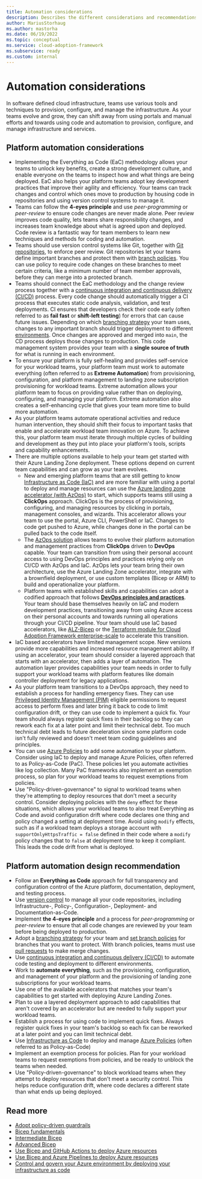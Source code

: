 ```yaml
---
title: Automation considerations
description: Describes the different considerations and recommendations when automating deployment of Azure Landing Zone and platform services
author: MariusStorhaug
ms.author: mastorha
ms.date: 06/19/2022
ms.topic: conceptual
ms.service: cloud-adoption-framework
ms.subservice: ready
ms.custom: internal
---
```


# Automation considerations

In software defined cloud infrastructure, teams use various tools and techniques to provision, configure, and manage the infrastructure. As your teams evolve and grow, they can shift away from using portals and manual efforts and towards using code and automation to provision, configure, and manage infrastructure and services.

## Platform automation considerations

- Implementing the Everything as Code (EaC) methodology allows your teams to unlock key benefits, create a strong development culture, and enable everyone on the teams to inspect how and what things are being deployed. EaC also helps your platform teams adopt key development practices that improve their agility and efficiency. Your teams can track changes and control which ones move to production by housing code in repositories and using version control systems to manage it.
- Teams can follow the **4-eyes principle** and use _peer-programming_ or _peer-review_ to ensure code changes are never made alone. Peer review improves code quality, lets teams share responsibility changes, and increases team knowledge about what is agreed upon and deployed. Code review is a fantastic way for team members to learn new techniques and methods for coding and automation.
- Teams should use version control systems like Git, together with [Git repositories](../considerations/development-strategy-development-lifecycle.md#repository-strategy), to enforce peer review. Git repositories let your teams define important branches and protect them with [branch policies](../considerations/development-strategy-development-lifecycle.md#branch-strategy). You can use policy to require code changes on these branches to meet certain criteria, like a minimum number of team member approvals, before they can merge into a protected branch.
- Teams should connect the EaC methodology and the change review process together with a [continuous integration and continuous delivery (CI/CD)](../considerations/development-strategy-development-lifecycle.md#automated-builds) process. Every code change should automatically trigger a CI process that executes static code analysis, validation, and test deployments. CI ensures that developers check their code early (often referred to as **fail fast** or **shift-left testing**) for errors that can cause future issues. Depending on which [branching strategy](../considerations/development-strategy-development-lifecycle.md#branch-strategy) your team uses, changes to any important branch should trigger deployment to different [environments](../considerations/environments.md). Once changes are approved and merged into `main`, the CD process deploys those changes to production. This code management system provides your team with a **single source of truth** for what is running in each environment.
- To ensure your platform is fully self-healing and provides self-service for your workload teams, your platform team must work to automate everything (often referred to as **Extreme Automation**) from provisioning, configuration, and platform management to landing zone subscription provisioning for workload teams. Extreme automation allows your platform team to focus on providing value rather than on deploying, configuring, and managing your platform. Extreme automation also creates a self-enhancing cycle that gives your team more time to build more automation.
- As your platform teams automate operational activities and reduce human intervention, they should shift their focus to important tasks that enable and accelerate workload team innovation on Azure. To achieve this, your platform team must iterate through multiple cycles of building and development as they put into place your platform's tools, scripts and capability enhancements.
- There are multiple options available to help your team get started with their Azure Landing Zone deployment. These options depend on current team capabilities and can grow as your team evolves.
  - New and emerging platform teams that are still getting to know [Infrastructure as Code (IaC)](/azure/architecture/checklist/dev-ops#management) and are more familiar with using a portal to deploy and manage resources can use the [Azure landing zone accelerator (with AzOps)](\landing-zone\index.md#azure-landing-zone-accelerator) to start, which supports teams still using a **ClickOps** approach. ClickOps is the process of provisioning, configuring, and managing resources by clicking in portals, management consoles, and wizards. This accelerator allows your team to use the portal, Azure CLI, PowerShell or IaC. Changes to code get pushed to Azure, while changes done in the portal can be pulled back to the code itself.
  - The [AzOps solution](https://github.com/Azure/AzOps) allows teams to evolve their platform automation and management practices from **ClickOps** driven to **DevOps** capable. Your team can transition from using their personal account access to using DevOps principles and practices relying only on CI/CD with AzOps and IaC. AzOps lets your team bring their own architecture, use the Azure Landing Zone accelerator, integrate with a brownfield deployment, or use custom templates (Bicep or ARM) to build and operationalize your platform.
  - Platform teams with established skills and capabilities can adopt a codified approach that follows **[DevOps principles and practices](./devops-principles-and-practices.md)**. Your team should base themselves heavily on IaC and modern development practices, transitioning away from using Azure access on their personal accounts and towards running all operations through your CI/CD pipeline. Your team should use IaC based accelerators, like [ALZ-Bicep](https://github.com/Azure/ALZ-Bicep) or the [Terraform module for Cloud Adoption Framework enterprise-scale](../enterprise-scale/terraform-module-caf-enterprise-scale.md) to accelerate this transition.
- IaC based accelerators have limited management scope. New versions provide more capabilities and increased resource management ability. If using an accelerator, your team should consider a layered approach that starts with an accelerator, then adds a layer of automation. The automation layer provides capabilities your team needs in order to fully support your workload teams with platform features like domain controller deployment for legacy applications.
- As your platform team transitions to a DevOps approach, they need to establish a process for handling emergency fixes. They can use [Privileged Identity Management (PIM)](/azure/active-directory/privileged-identity-management/pim-configure) eligible permissions to request access to perform fixes and later bring it back to code to limit configuration drift, or they can use code to implement a quick fix. Your team should always register quick fixes in their backlog so they can rework each fix at a later point and limit their technical debt. Too much technical debt leads to future deceleration since some platform code isn't fully reviewed and doesn't meet team coding guidelines and principles.
- You can use [Azure Policies](/azure/governance/policy/overview) to add some automation to your platform. Consider using IaC to deploy and manage Azure Policies, often referred to as Policy-as-Code (PaC). These policies let you automate activities like log collection. Many PaC frameworks also implement an exemption process, so plan for your workload teams to request exemptions from policies.
- Use "Policy-driven-governance" to signal to workload teams when they're attempting to deploy resources that don't meet a security control. Consider deploying policies with the `deny` effect for these situations, which allows your workload teams to also treat Everything as Code and avoid configuration drift where code declares one thing and policy changed a setting at deployment time. Avoid using `modify` effects, such as if a workload team deploys a storage account with `supportOnlyHttpsTraffic = false` defined in their code where a `modify` policy changes that to `false` at deployment time to keep it compliant. This leads the code drift from what is deployed.

## Platform automation design recommendation

- Follow an **Everything as Code** approach for full transparency and configuration control of the Azure platform, documentation, deployment, and testing process.
- Use [version control](/devops/develop/git/what-is-version-control) to manage all your code repositories, including Infrastructure-, Policy-, Configuration-, Deployment- and Documentation-as-Code.
- Implement **the 4-eyes principle** and a process for _peer-programming_ or _peer-review_ to ensure that all code changes are reviewed by your team before being deployed to production.
- Adopt a [branching strategy](/azure/devops/repos/git/git-branching-guidance) for your team and [set branch policies](/azure/devops/repos/git/branch-policies) for branches that you want to protect. With branch policies, teams must use [pull requests](/azure/devops/repos/git/about-pull-requests) to make merge changes.
- Use [continuous integration and continuous delivery (CI/CD)](./devops-principles-and-practices.md#define-your-devops-framework) to automate code testing and deployment to different environments.
- Work to **automate everything**, such as the provisioning, configuration, and management of your platform and the provisioning of landing zone subscriptions for your workload teams.
- Use one of the available accelerators that matches your team's capabilities to get started with deploying Azure Landing Zones.
- Plan to use a layered deployment approach to add capabilities that aren't covered by an accelerator but are needed to fully support your workload teams.
- Establish a process for using code to implement quick fixes. Always register quick fixes in your team's backlog so each fix can be reworked at a later point and you can limit technical debt.
- Use [Infrastructure as Code](./infrastructure-as-code.md) to deploy and manage [Azure Policies](/azure/governance/policy/overview) (often referred to as Policy-as-Code)
- Implement an exemption process for policies. Plan for your workload teams to request exemptions from policies, and be ready to unblock the teams when needed.
- Use "Policy-driven-governance" to block workload teams when they attempt to deploy resources that don't meet a security control. This helps reduce configuration drift, where code declares a different state than what ends up being deployed.

## Read more

- [Adopt policy-driven guardrails](/azure/cloud-adoption-framework/ready/enterprise-scale/dine-guidance)
- [Bicep fundamentals](/learn/paths/fundamentals-bicep)
- [Intermediate Bicep](/learn/paths/intermediate-bicep)
- [Advanced Bicep](/learn/paths/advanced-bicep)
- [Use Bicep and GitHub Actions to deploy Azure resources](/learn/paths/bicep-github-actions)
- [Use Bicep and Azure Pipelines to deploy Azure resources](/learn/paths/bicep-azure-pipelines)
- [Control and govern your Azure environment by deploying your infrastructure as code](/learn/modules/control-govern-azure-environment-deploying-infrastructure-code/)
